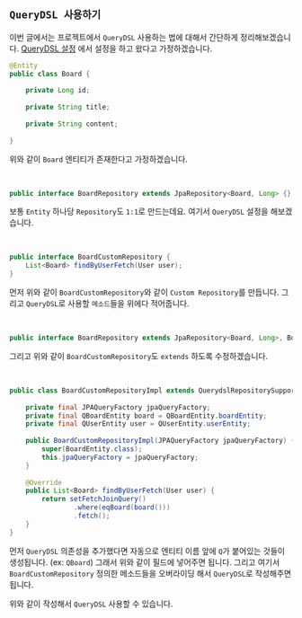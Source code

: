 ## `QueryDSL 사용하기`

이번 글에서는 프로젝트에서 `QueryDSL` 사용하는 법에 대해서 간단하게 정리해보겠습니다. [QueryDSL 설정](https://github.com/wjdrbs96/Today-I-Learn/blob/master/Querydsl/1.%20gradle%20Querydsl%20%EC%84%A4%EC%A0%95%ED%95%98%EB%8A%94%20%EB%B2%95.md) 에서 설정을 하고 왔다고 가정하겠습니다.

```java
@Entity
public class Board {
    
    private Long id;
    
    private String title;
    
    private String content;
    
}
```


위와 같이 `Board` 엔티티가 존재한다고 가정하겠습니다.

<br>

```java
public interface BoardRepository extends JpaRepository<Board, Long> {}
```

보통 `Entity` 하나당 `Repository`도 `1:1`로 만드는데요. 여기서 `QueryDSL` 설정을 해보겠습니다. 

<br>

```java
public interface BoardCustomRepository {
    List<Board> findByUserFetch(User user);
}
```

먼저 위와 같이 `BoardCustomRepository`와 같이 `Custom Repository`를 만듭니다. 그리고 `QueryDSL`로 사용할 `메소드`들을 위에다 적어줍니다. 

<br>

```java
public interface BoardRepository extends JpaRepository<Board, Long>, BoardCustomRepository {}
```

그리고 위와 같이 `BoardCustomRepository`도 `extends` 하도록 수정하겠습니다. 

<br>

```java
public class BoardCustomRepositoryImpl extends QuerydslRepositorySupport implements BoardCustomRepository {
    
    private final JPAQueryFactory jpaQueryFactory;
    private final QBoardEntity board = QBoardEntity.boardEntity;
    private final QUserEntity user = QUserEntity.userEntity;
    
    public BoardCustomRepositoryImpl(JPAQueryFactory jpaQueryFactory) {
        super(BoardEntity.class);
        this.jpaQueryFactory = jpaQueryFactory;
    }
    
    @Override
    public List<Board> findByUserFetch(User user) {
        return setFetchJoinQuery()
                .where(eqBoard(board()))
                .fetch();
    }
} 
```

먼저 `QueryDSL` 의존성을 추가했다면 자동으로 엔티티 이름 앞에 `Q`가 붙어있는 것들이 생성됩니다. (ex: `QBoard`) 그래서 위와 같이 필드에 넣어주면 됩니다. 그리고 여기서 `BoardCustomRepository` 정의한 메소드들을 오버라이딩 해서 `QueryDSL`로 작성해주면 됩니다.

위와 같이 작성해서 `QueryDSL` 사용할 수 있습니다.